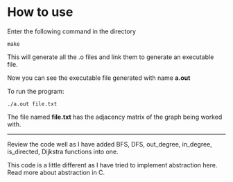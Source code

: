 # How to use

Enter the following command in the directory
```
make
```
This will generate all the .o files and link them to generate an executable file.

Now you can see the executable file generated with name **a.out**

To run the program:
```
./a.out file.txt
```
The file named **file.txt** has the adjacency matrix of the graph being worked with.

<hr />

Review the code well as I have added BFS, DFS, out_degree, in_degree, is_directed, Dijkstra functions into one.

This code is a little different as I have tried to implement abstraction here. Read more about abstraction in C.
